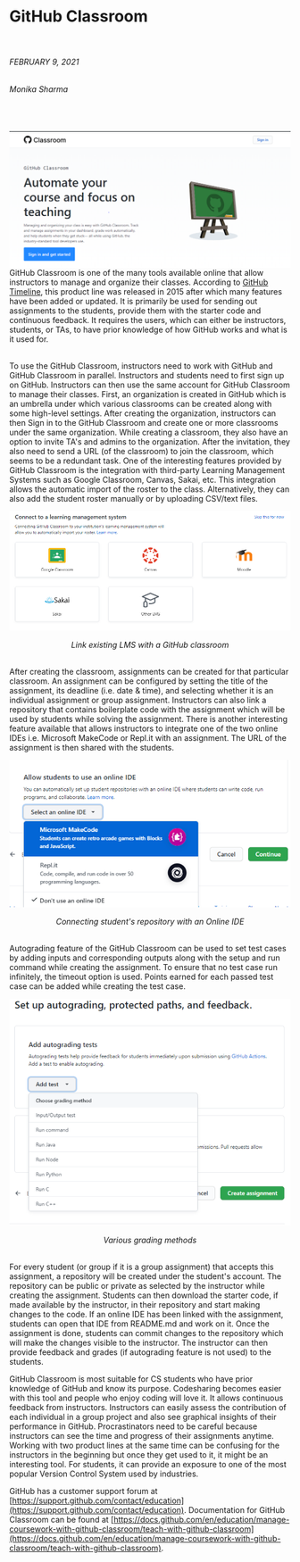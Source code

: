 # GitHub Classroom
<br>


<p>
  <h6>FEBRUARY 9, 2021</h6>
  <h6>Monika Sharma</h6><br>
<br><kbd>
    <img alt="GitHub Classroom" src="pics/Git_classroom.PNG" align="right">
</kbd>
</p>

<br>GitHub Classroom is one of the many tools available online that allow instructors to manage and organize their classes. According to [GitHub Timeline](https://en.wikipedia.org/wiki/Timeline_of_GitHub), this product line was released in 2015 after which many features have been added or updated. It is primarily be used for sending out assignments to the students, provide them with the starter code and continuous feedback. It requires the users, which can either be instructors, students, or TAs, to have prior knowledge of how GitHub works and what is it used for.

<br>To use the GitHub Classroom, instructors need to work with GitHub and GitHub Classroom in parallel. Instructors and students need to first sign up on GitHub. Instructors can then use the same account for GitHub Classroom to manage their classes. First, an organization is created in GitHub which is an umbrella under which various classrooms can be created along with some high-level settings. After creating the organization, instructors can then Sign in to the GitHub Classroom and create one or more classrooms under the same organization. While creating a classroom, they also have an option to invite TA's and admins to the organization. After the invitation, they also need to send a URL (of the classroom) to join the classroom, which seems to be a redundant task. One of the interesting features provided by GitHub Classroom is the integration with third-party Learning Management Systems such as Google Classroom, Canvas, Sakai, etc. This integration allows the automatic import of the roster to the class. Alternatively, they can also add the student roster manually or by uploading CSV/text files.
 
<kbd>
  <img alt="GitHub Classroom-LMS" src="pics/LMS.PNG">
</kbd>
<p align="center">
    <em>Link existing LMS with a GitHub classroom</em>
</p>

<br>After creating the classroom, assignments can be created for that particular classroom. An assignment can be configured by setting the title of the assignment, its deadline (i.e. date & time), and selecting whether it is an individual assignment or group assignment. Instructors can also link a repository that contains boilerplate code with the assignment which will be used by students while solving the assignment. There is another interesting feature available that allows instructors to integrate one of the two online IDEs i.e. Microsoft MakeCode or Repl.it with an assignment. The URL of the assignment is then shared with the students.

<p align="center">
  <kbd>
    <img alt="GitHub Classroom-Online_IDEs" src="pics/Online_IDEs.PNG">
  </kbd>
  <p align="center">
      <em>Connecting student's repository with an Online IDE</em>
  </p>
</p>


<br>Autograding feature of the GitHub Classroom can be used to set test cases by adding inputs and corresponding outputs along with the setup and run command while creating the assignment. To ensure that no test case run infinitely, the timeout option is used. Points earned for each passed test case can be added while creating the test case.
<p align="center">
  <kbd>
    <img alt="GitHub Classroom-Autograding" src="pics/Autograding.PNG">
  </kbd>
  <p align="center">
        <em>Various grading methods</em>
  </p>
</p>

<br>For every student (or group if it is a group assignment) that accepts this assignment, a repository will be created under the student's account. The repository can be public or private as selected by the instructor while creating the assignment. Students can then download the starter code, if made available by the instructor, in their repository and start making changes to the code. If an online IDE has been linked with the assignment, students can open that IDE from README.md and work on it. Once the assignment is done, students can commit changes to the repository which will make the changes visible to the instructor. The instructor can then provide feedback and grades (if autograding feature is not used) to the students.

GitHub Classroom is most suitable for CS students who have prior knowledge of GitHub and know its purpose. Codesharing becomes easier with this tool and people who enjoy coding will love it. It allows continuous feedback from instructors. Instructors can easily assess the contribution of each individual in a group project and also see graphical insights of their performance in GitHub. Procrastinators need to be careful because instructors can see the time and progress of their assignments anytime. Working with two product lines at the same time can be confusing for the instructors in the beginning but once they get used to it, it might be an interesting tool. For students, it can provide an exposure to one of the most popular Version Control System used by industries.

GitHub has a customer support forum at [https://support.github.com/contact/education](https://support.github.com/contact/education). Documentation for GitHub Classroom can be found at [https://docs.github.com/en/education/manage-coursework-with-github-classroom/teach-with-github-classroom](https://docs.github.com/en/education/manage-coursework-with-github-classroom/teach-with-github-classroom).

